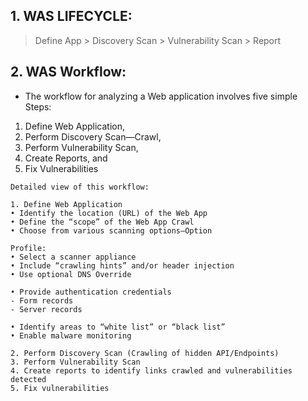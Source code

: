 ## 1. WAS LIFECYCLE:
> Define App > Discovery Scan > Vulnerability Scan > Report

## 2. WAS Workflow:
- The workflow for analyzing a Web application involves five simple Steps: 
1) Define Web Application, 
2) Perform Discovery Scan—Crawl, 
3) Perform Vulnerability Scan, 
4) Create Reports, and
5) Fix Vulnerabilities

```
Detailed view of this workflow:

1. Define Web Application
• Identify the location (URL) of the Web App
• Define the “scope” of the Web App Crawl
• Choose from various scanning options—Option     

Profile:
• Select a scanner appliance
• Include “crawling hints” and/or header injection
• Use optional DNS Override

• Provide authentication credentials
- Form records
- Server records

• Identify areas to “white list” or “black list”
• Enable malware monitoring

2. Perform Discovery Scan (Crawling of hidden API/Endpoints)
3. Perform Vulnerability Scan
4. Create reports to identify links crawled and vulnerabilities detected
5. Fix vulnerabilities
```